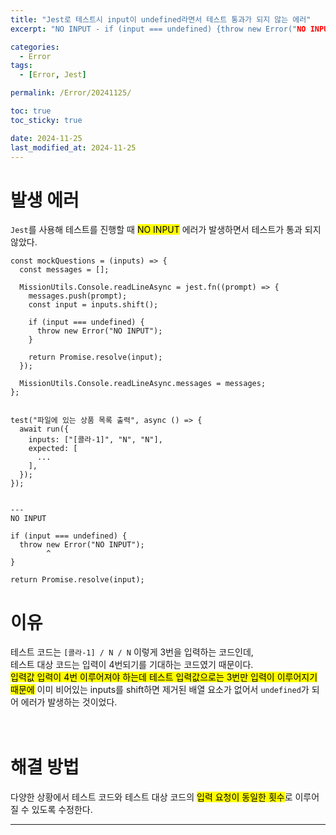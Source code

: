 ```yaml
---
title: "Jest로 테스트시 input이 undefined라면서 테스트 통과가 되지 않는 에러"
excerpt: "NO INPUT - if (input === undefined) {throw new Error("NO INPUT")}"

categories:
  - Error
tags:
  - [Error, Jest]

permalink: /Error/20241125/

toc: true
toc_sticky: true

date: 2024-11-25
last_modified_at: 2024-11-25
---
```


# 발생 에러
```Jest```를 사용해 테스트를 진행할 때 <mark>NO INPUT</mark> 에러가 발생하면서 테스트가 통과 되지 않았다.<br>
```
const mockQuestions = (inputs) => {
  const messages = [];

  MissionUtils.Console.readLineAsync = jest.fn((prompt) => {
    messages.push(prompt);
    const input = inputs.shift();

    if (input === undefined) {
      throw new Error("NO INPUT");
    }

    return Promise.resolve(input);
  });

  MissionUtils.Console.readLineAsync.messages = messages;
};


test("파일에 있는 상품 목록 출력", async () => {
  await run({
    inputs: ["[콜라-1]", "N", "N"],
    expected: [
      ...
    ],
  });
});


---
NO INPUT

if (input === undefined) {
  throw new Error("NO INPUT");
        ^
}

return Promise.resolve(input);
```

# 이유
테스트 코드는 ```[콜라-1] / N / N``` 이렇게 3번을 입력하는 코드인데,<br>
테스트 대상 코드는 입력이 4번되기를 기대하는 코드였기 때문이다.<br>
<mark>입력값 입력이 4번 이루어져야 하는데 테스트 입력값으로는 3번만 입력이 이루어지기 때문에</mark> 이미 비어있는 inputs를 shift하면 제거된 배열 요소가 없어서 ```undefined```가 되어 에러가 발생하는 것이었다.<br><br><br>

# 해결 방법
다양한 상황에서 테스트 코드와 테스트 대상 코드의 <mark>입력 요청이 동일한 횟수</mark>로 이루어질 수 있도록 수정한다.

<hr>

